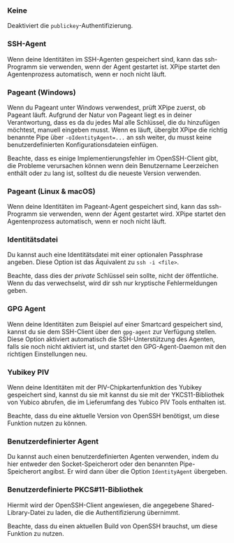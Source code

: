 ### Keine

Deaktiviert die `publickey`-Authentifizierung.

### SSH-Agent

Wenn deine Identitäten im SSH-Agenten gespeichert sind, kann das ssh-Programm sie verwenden, wenn der Agent gestartet ist.
XPipe startet den Agentenprozess automatisch, wenn er noch nicht läuft.

### Pageant (Windows)

Wenn du Pageant unter Windows verwendest, prüft XPipe zuerst, ob Pageant läuft.
Aufgrund der Natur von Pageant liegt es in deiner Verantwortung, dass es
da du jedes Mal alle Schlüssel, die du hinzufügen möchtest, manuell eingeben musst.
Wenn es läuft, übergibt XPipe die richtig benannte Pipe über
`-oIdentityAgent=...` an ssh weiter, du musst keine benutzerdefinierten Konfigurationsdateien einfügen.

Beachte, dass es einige Implementierungsfehler im OpenSSH-Client gibt, die Probleme verursachen können
wenn dein Benutzername Leerzeichen enthält oder zu lang ist, solltest du die neueste Version verwenden.

### Pageant (Linux & macOS)

Wenn deine Identitäten im Pageant-Agent gespeichert sind, kann das ssh-Programm sie verwenden, wenn der Agent gestartet wird.
XPipe startet den Agentenprozess automatisch, wenn er noch nicht läuft.

### Identitätsdatei

Du kannst auch eine Identitätsdatei mit einer optionalen Passphrase angeben.
Diese Option ist das Äquivalent zu `ssh -i <file>`.

Beachte, dass dies der *private* Schlüssel sein sollte, nicht der öffentliche.
Wenn du das verwechselst, wird dir ssh nur kryptische Fehlermeldungen geben.

### GPG Agent

Wenn deine Identitäten zum Beispiel auf einer Smartcard gespeichert sind, kannst du sie dem SSH-Client über den `gpg-agent` zur Verfügung stellen.
Diese Option aktiviert automatisch die SSH-Unterstützung des Agenten, falls sie noch nicht aktiviert ist, und startet den GPG-Agent-Daemon mit den richtigen Einstellungen neu.

### Yubikey PIV

Wenn deine Identitäten mit der PIV-Chipkartenfunktion des Yubikey gespeichert sind, kannst du sie mit
kannst du sie mit der YKCS11-Bibliothek von Yubico abrufen, die im Lieferumfang des Yubico PIV Tools enthalten ist.

Beachte, dass du eine aktuelle Version von OpenSSH benötigst, um diese Funktion nutzen zu können.

### Benutzerdefinierter Agent

Du kannst auch einen benutzerdefinierten Agenten verwenden, indem du hier entweder den Socket-Speicherort oder den benannten Pipe-Speicherort angibst.
Er wird dann über die Option `IdentityAgent` übergeben.

### Benutzerdefinierte PKCS#11-Bibliothek

Hiermit wird der OpenSSH-Client angewiesen, die angegebene Shared-Library-Datei zu laden, die die Authentifizierung übernimmt.

Beachte, dass du einen aktuellen Build von OpenSSH brauchst, um diese Funktion zu nutzen.
